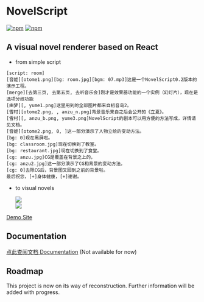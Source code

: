 # NovelScript
[![npm](https://img.shields.io/npm/v/novelscript.svg)](https://www.npmjs.com/package/novelscript) [![npm](https://img.shields.io/npm/l/novelscript.svg)]()

## A visual novel renderer based on React

- from simple script
```
[script: room]
[音姬][otome1.png][bg: room.jpg][bgm: 07.mp3]这是一个NovelScript0.2版本的演示工程。
[merge][去第三页, 去第五页, 去听音乐会]刚才是效果器功能的一个实例（幻灯片），现在是选项分歧功能
[由梦][, yume1.png]这里用到的全部图片都来自初音岛2。
[雪村][otome2.png, , anzu_n.png]背景音乐来自之后会公开的《立夏》。
[雪村][, anzu_b.png, yume3.png]NovelScript的剧本可以用方便的方法写成，详情请见文档。
[音姬][otome2.png, 0, ]这一部分演示了人物立绘的变动方法。
[bg: 0]现在黑屏啦。
[bg: classroom.jpg]现在切换到了教室。
[bg: restaurant.jpg]现在切换到了食堂。
[cg: anzu.jpg]CG是覆盖在背景之上的，
[cg: anzu2.jpg]这一部分演示了CG和背景的变动方法。
[cg: 0]去除CG后，背景图又回到之前的背景啦。
最后祝您，[+]身体健康，[+]谢谢。
```
- to visual novels

  <img src="http://gal.yinyan.fr/demo/hina/new42.png" />
  <br />
  <img src="http://gal.yinyan.fr/demo/hane/hane.jpg" />

<a href="http://gal.yinyan.fr/demo/hane/">Demo Site</a>

## Documentation

<a href="https://github.com/yinyanfr/NovelScript/tree/master/doc">点此查阅文档 Documentation</a> (Not available for now)

## Roadmap

This project is now on its way of reconstruction. Further information will be added with progress.